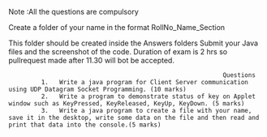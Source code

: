 Note :All the questions are compulsory

Create a folder of your name in the format RollNo_Name_Section

This folder should be created inside the Answers folders 
Submit your Java files and the screenshot of the code.
Duration of exam is 2 hrs so pullrequest made after 11.30 will bot be accepted.

                                                             
                                                              
                                                               Questions
             1.   Write a java program for Client Server communication using UDP Datagram Socket Programming. (10 marks)
             2.   Write a program to demonstrate status of key on Applet window such as KeyPressed, KeyReleased, KeyUp, KeyDown. (5 marks)
             3.   Write a java program to create a file with your name, save it in the desktop, write some data on the file and then read and print that data into the console.(5 marks)
